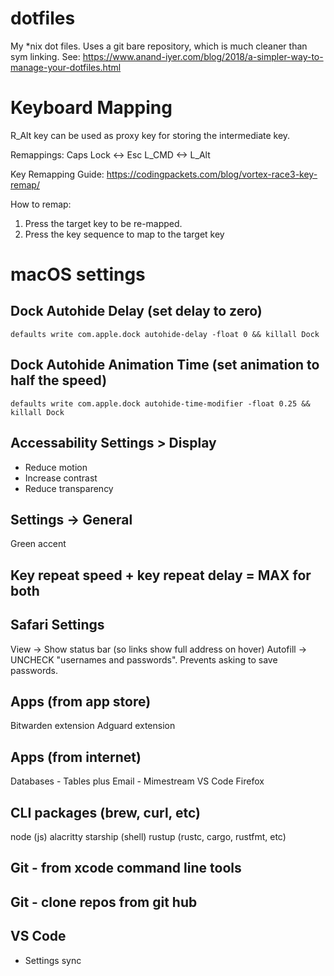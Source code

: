 # dotfiles
My *nix dot files. Uses a git bare repository, which is much cleaner than sym linking. See: https://www.anand-iyer.com/blog/2018/a-simpler-way-to-manage-your-dotfiles.html

# Keyboard Mapping

R_Alt key can be used as proxy key for storing the intermediate key.

Remappings:
Caps Lock <-> Esc
L_CMD <-> L_Alt

Key Remapping Guide:
https://codingpackets.com/blog/vortex-race3-key-remap/

How to remap:

1. Press the target key to be re-mapped.
2. Press the key sequence to map to the target key

# macOS settings

## Dock Autohide Delay (set delay to zero)
`defaults write com.apple.dock autohide-delay -float 0 && killall Dock`

## Dock Autohide Animation Time (set animation to half the speed)
`defaults write com.apple.dock autohide-time-modifier -float 0.25 && killall Dock`

## Accessability Settings > Display
- Reduce motion
- Increase contrast
- Reduce transparency

## Settings -> General
Green accent

## Key repeat speed + key repeat delay = MAX for both

## Safari Settings
View -> Show status bar (so links show full address on hover)
Autofill -> UNCHECK "usernames and passwords". Prevents asking to save passwords.

## Apps (from app store)
Bitwarden extension
Adguard extension

## Apps (from internet)
Databases - Tables plus
Email - Mimestream
VS Code
Firefox

## CLI packages (brew, curl, etc)
node (js)
alacritty
starship (shell)
rustup (rustc, cargo, rustfmt, etc)

## Git - from xcode command line tools
## Git - clone repos from git hub

## VS Code
- Settings sync

